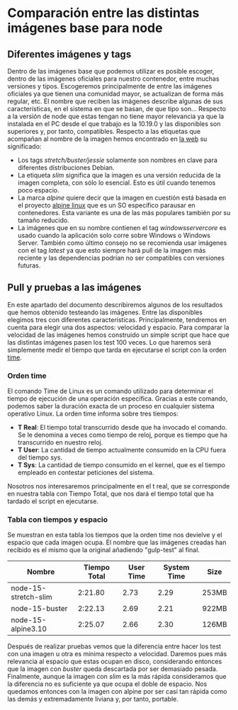 # Comparación entre las distintas imágenes base para node

## Diferentes imágenes y tags

Dentro de las imágenes base que podemos utilizar es posible escoger, dentro de las imágenes oficiales para nuestro contenedor, entre muchas versiones y tipos. Escogeremos principalmente de entre las imágenes oficiales ya que tienen una comunidad mayor, se actualizan de forma más regular, etc. El nombre que reciben las imágenes describe algunas de sus características, en el sistema en que se basan, de que tipo son... Respecto a la versión de node que estas tengan no tiene mayor relevancia ya que la instalada en el PC desde el que trabajo es la 10.19.0 y las disponibles son superiores y, por tanto, compatibles. Respecto a las etiquetas que acompañan al nombre de la imagen hemos encontrado en [la web](https://medium.com/swlh/alpine-slim-stretch-buster-jessie-bullseye-bookworm-what-are-the-differences-in-docker-62171ed4531d) su significado:
- Los tags *stretch/buster/jessie* solamente son nombres en clave para diferentes distribuciones Debian.
- La etiqueta *slim* significa que la imagen es una versión reducida de la imagen completa, con sólo lo esencial. Esto es útil cuando tenemos poco espacio.
- La marca *alpine* quiere decir que la imagen en cuestión está basada en el proyecto [alpine linux](https://alpinelinux.org/) que es un SO específico parausar en contenedores. Esta variante es una  de las más populares también por su tamaño reducido.
- La imágenes que en su nombre contienen el tag *windowsservercore* es usado cuando la aplicación solo corre sobre Windows o Windows Server.
También como último consejo no se recomienda usar imágenes con el tag *latest* ya que esto siempre hará pull de la imagen más reciente y las dependencias podrían no ser compatibles con versiones futuras.  
    
 ## Pull y pruebas a las imágenes

En este apartado del documento describiremos algunos de los resultados que hemos obtenido testeando las imágenes. Entre las disponibles elegimos tres con diferentes características. Principalmente, tendremos en cuenta para elegir una dos aspectos: velocidad y espacio. Para comparar la velocidad de las imágenes hemos construido un simple script que hace que las distintas imágenes pasen los test 100 veces. Lo que haremos será simplemente medir el tiempo que tarda en ejecutarse el script con la orden [time](https://es.wikipedia.org/wiki/Time_(Unix)).

### Orden time
El comando Time de Linux es un comando utilizado para determinar el tiempo de ejecución de una operación específica. Gracias a este comando, podemos saber la duración exacta de un proceso en cualquier sistema operativo Linux.
La orden time informa sobre tres tiempos:

- **T Real**: El tiempo total transcurrido desde que ha invocado el comando. Se le denomina a veces como tiempo de reloj, porque es tiempo que ha transcurrido en nuestro reloj.
- **T User**: La cantidad de tiempo actualmente consumido en la CPU fuera del tiempo sys.
- **T Sys**: La cantidad de tiempo consumido en el kernel, que es el tiempo empleado en contestar peticiones del sistema.

Nosotros nos interesaremos principalmente en el t real, que se corresponde en nuestra tabla con Tiempo Total, que nos dará el tiempo total que ha tardado el script en ejecutarse.

### Tabla con tiempos y espacio

Se muestran en esta tabla los tiempos que la orden time nos devielve y el espacio que cada imagen ocupa. El nombre que las imágenes creadas han recibido es el mismo que la original añadiendo "gulp-test" al final.

| Nombre | Tiempo Total | User Time | System Time | Size |
|--------|--------|---------|---------|---------|
| node-15-stretch-slim | 2:21.80 | 2.73 | 2.29 | 253MB |
| node-15-buster | 2:22.13 | 2.69 | 2.21 | 922MB |
| node-15-alpine3.10 | 2:25.07 | 2.66 | 2.30 | 126MB |

Después de realizar pruebas vemos que la diferencia entre hacer los test con una imagen u otra es mínima respecto a velocidad. Daremos pues más relevancia al espacio que estas ocupan en disco, considerando entonces que la imagen con *buster* queda descartada por ser demasiado pesada. Finalmente, aunque la imagen con *slim* es la más rápida consideramos que la diferencia no es suficiente ya que ocupa el doble de espacio. Nos quedamos entonces con la imagen con alpine por ser casi tan rápida como las demás y extremadamente liviana y, por tanto, portable.